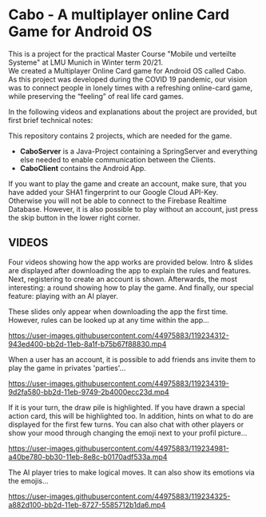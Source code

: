 Cabo - A multiplayer online Card Game for Android OS
====================================================

This is a project for the practical Master Course "Mobile und verteilte Systeme" at LMU Munich in Winter term 20/21.  
We created a Multiplayer Online Card game for Android OS called Cabo.  
As this project was developed during the COVID 19 pandemic, our vision was to connect people in lonely times with a refreshing online-card game, while preserving the “feeling” of real life card games. 

In the following videos and explanations about the project are provided, but first brief technical notes:

   This repository contains 2 projects, which are needed for the game.  

   - **CaboServer** is a Java-Project containing a SpringServer and everything else needed to enable communication between the Clients.
   - **CaboClient** contains the Android App.  

  If you want to play the game and create an account, make sure, that you have added your SHA1 fingerprint to our Google Cloud API-Key.   
  Otherwise you will not be able to connect to the Firebase Realtime Database.
  However, it is also possible to play without an account, just press the skip button in the lower right corner.
  
  
VIDEOS
------

Four videos showing how the app works are provided below. 
Intro & slides are displayed after downloading the app to explain the rules and features. 
Next, registering to create an account is shown. 
Afterwards, the most interesting: a round showing how to play the game.
And finally, our special feature: playing with an AI player. 




These slides only appear when downloading the app the first time. However, rules can be looked up at any time within the app...

https://user-images.githubusercontent.com/44975883/119234312-943ed400-bb2d-11eb-8a1f-b75b67f88830.mp4



When a user has an account, it is possible to add friends ans invite them to play the game in privates 'parties'... 

https://user-images.githubusercontent.com/44975883/119234319-9d2fa580-bb2d-11eb-9749-2b4000ecc23d.mp4



If it is your turn, the draw pile is highlighted. If you have drawn a special action card, this will be highlighted too. 
In addition, hints on what to do are displayed for the first few turns.
You can also chat with other players or show your mood through changing the emoji next to your profil picture...

https://user-images.githubusercontent.com/44975883/119234981-a40be780-bb30-11eb-8e8c-b0170adf533a.mp4



The AI player tries to make logical moves. It can also show its emotions via the emojis...

https://user-images.githubusercontent.com/44975883/119234325-a882d100-bb2d-11eb-8727-5585712b1da6.mp4







